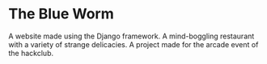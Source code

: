 # The Blue Worm
A website made using the Django framework.
A mind-boggling restaurant with a variety of strange delicacies.
A project made for the arcade event of the hackclub.
